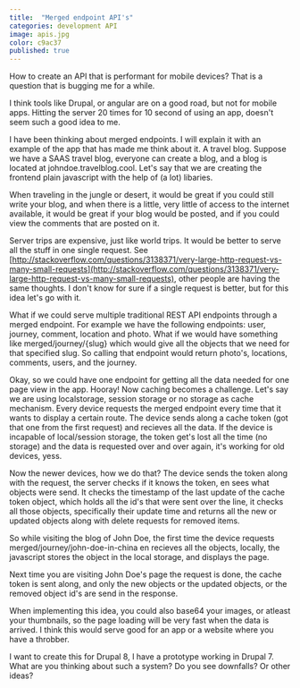```yaml
---
title:  "Merged endpoint API's"
categories: development API
image: apis.jpg
color: c9ac37
published: true
---
```


How to create an API that is performant for mobile devices? That is a question that is bugging me for a while.

I think tools like Drupal, or angular are on a good road, but not for mobile apps. Hitting the server 20 times for 10 second of using an app, doesn't seem such a good idea to me.

I have been thinking about merged endpoints. I will explain it with an example of the app that has made me think about it. A travel blog. Suppose we have a SAAS travel blog, everyone can create a blog, and a blog is located at johndoe.travelblog.cool. Let's say that we are creating the frontend plain javascript with the help of (a lot) libaries.

When traveling in the jungle or desert, it would be great if you could still write your blog, and when there is a little, very little of access to the internet available, it would be great if your blog would be posted, and if you could view the comments that are posted on it.

Server trips are expensive, just like world trips. It would be better to serve all the stuff in one single request. See [http://stackoverflow.com/questions/3138371/very-large-http-request-vs-many-small-requests](http://stackoverflow.com/questions/3138371/very-large-http-request-vs-many-small-requests), other people are having the same thoughts. I don't know for sure if a single request is better, but for this idea let's go with it.

What if we could serve multiple traditional REST API endpoints through a merged endpoint. For example we have the following endpoints: user, journey, comment, location and photo. What if we would have something like merged/journey/{slug} which would give all the objects that we need for that specified slug. So calling that endpoint would return photo's, locations, comments, users, and the journey.

Okay, so we could have one endpoint for getting all the data needed for one page view in the app. Hooray! Now caching becomes a challenge. Let's say we are using localstorage, session storage or no storage as cache mechanism. Every device requests the merged endpoint every time that it wants to display a certain route. The device sends along a cache token (got that one from the first request) and recieves all the data. If the device is incapable of local/session storage, the token get's lost all the time (no storage) and the data is requested over and over again, it's working for old devices, yess.

Now the newer devices, how we do that? The device sends the token along with the request, the server checks if it knows the token, en sees what objects were send. It checks the timestamp of the last update of the cache token object, which holds all the id's that were sent over the line, it checks all those objects, specifically their update time and returns all the new or updated objects along with delete requests for removed items.

So while visiting the blog of John Doe, the first time the device requests merged/journey/john-doe-in-china en recieves all the objects, locally, the javascript stores the object in the local storage, and displays the page.

Next time you are visiting John Doe's page the request is done, the cache token is sent along, and only the new objects or the updated objects, or the removed object id's are send in the response.

When implementing this idea, you could also base64 your images, or atleast your thumbnails, so the page loading will be very fast when the data is arrived. I think this would serve good for an app or a website where you have a throbber.

I want to create this for Drupal 8, I have a prototype working in Drupal 7. What are you thinking about such a system? Do you see downfalls? Or other ideas?
